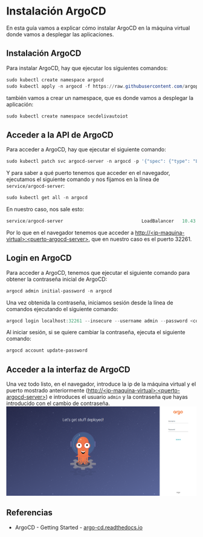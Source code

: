 # Instalación ArgoCD
En esta guía vamos a explicar cómo instalar ArgoCD en la máquina virtual donde vamos a desplegar las aplicaciones.

## Instalación ArgoCD
Para instalar ArgoCD, hay que ejecutar los siguientes comandos:
```powershell
sudo kubectl create namespace argocd
sudo kubectl apply -n argocd -f https://raw.githubusercontent.com/argoproj/argo-cd/stable/manifests/install.yaml
```

también vamos a crear un namespace, que es donde vamos a desplegar la aplicación:
```powershell
sudo kubectl create namespace secdelivautoiot
```

## Acceder a la API de ArgoCD
Para acceder a ArgoCD, hay que ejecutar el siguiente comando:
```powershell
sudo kubectl patch svc argocd-server -n argocd -p '{"spec": {"type": "LoadBalancer"}}'
```

Y para saber a qué puerto tenemos que acceder en el navegador, ejecutamos el siguiente comando y nos fijamos en la línea de `service/argocd-server`:
```powershell
sudo kubectl get all -n argocd
```

En nuestro caso, nos sale esto:
``` powershell
service/argocd-server                             LoadBalancer   10.43.179.226   <pending>     80:30361/TCP,443:32261/TCP   30m
```
Por lo que en el navegador tenemos que acceder a [http://\<ip-maquina-virtual\>:\<puerto-argocd-server\>](http://\<ip-maquina-virtual\>:32261), que en nuestro caso es el puerto 32261.

## Login en ArgoCD
Para acceder a ArgoCD, tenemos que ejecutar el siguiente comando para obtener la contraseña inicial de ArgoCD:
```powershell
argocd admin initial-password -n argocd
```

Una vez obtenida la contraseña, iniciamos sesión desde la línea de comandos ejecutando el siguiente comando:
```powershell
argocd login localhost:32261 --insecure --username admin --password <contraseña-inicial>
```

Al iniciar sesión, si se quiere cambiar la contraseña, ejecuta el siguiente comando:
```powershell
argocd account update-password
```

## Acceder a la interfaz de ArgoCD
Una vez todo listo, en el navegador, introduce la ip de la máquina virtual y el puerto mostrado anteriormente ([http://\<ip-maquina-virtual\>:\<puerto-argocd-server\>](http://\<ip-maquina-virtual\>:32261)) e introduces el usuario `admin` y la contraseña que hayas introducido con el cambio de contraseña.
<img src="https://github.com/sfl0r3nz05/SecDelivAutoIoT/blob/master/docs/images/Captura%20Menu%20ArgoCD.PNG" alt="Menu ArgoCD">

## Referencias
- ArgoCD - Getting Started - [argo-cd.readthedocs.io](https://argo-cd.readthedocs.io/en/stable/getting_started/)
